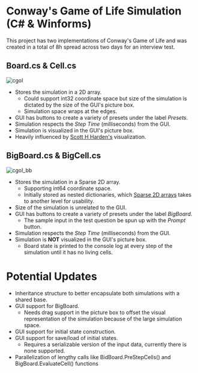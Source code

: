 # Conway's Game of Life Simulation (C# & Winforms)

This project has two implementations of Conway's Game of Life and was created in a total of 8h spread across two days for an interview test.

## Board.cs & Cell.cs
![cgol](https://user-images.githubusercontent.com/3958827/174498652-17a94e35-b90d-4fea-af3c-2729ef58449d.gif)
  - Stores the simulation in a 2D array.
    - Could support int32 coordinate space but size of the simulation is dictated by the size of the GUI's picture box.
    - Simulation space wraps at the edges.
  - GUI has buttons to create a variety of presets under the label _Presets_.
  - Simulation respects the _Step Time_ (milliseconds) from the GUI.
  - Simulation is visualized in the GUI's picture box.
  - Heavily influenced by [Scott H Harden's](https://swharden.com/) visualization.

## BigBoard.cs & BigCell.cs
![cgol_bb](https://user-images.githubusercontent.com/3958827/174499276-7bb6636c-faca-4dbf-8798-282af37d99ee.gif)
  - Stores the simulation in a Sparse 2D array. 
    - Supporting int64 coordinate space.
    - Initially stored as nested dictionaries, which [Sparse 2D arrays](https://www.codeproject.com/Articles/673055/Generic-Sparse-Array-and-Sparse-Matrices-in-Csharp) takes to another level for usability. 
  - Size of the simulation is unrelated to the GUI.
  - GUI has buttons to create a variety of presets under the label _BigBoard_.
    - The sample input in the test question be spun up with the _Prompt_ button.
  - Simulation respects the _Step Time_ (milliseconds) from the GUI.
  - Simulation is **NOT** visualized in the GUI's picture box.
    - Board state is printed to the console log at every step of the simulation until it has no living cells.
   
# Potential Updates
- Inheritance structure to better encapsulate both simulations with a shared base.
- GUI support for BigBoard.
  - Needs drag support in the picture box to offset the visual representation of the simulation because of the large simulation space.
- GUI support for initial state construction.
- GUI support for save/load of initial states.
  - Requires a serializable version of the input data, currently there is none supported.
- Parallelization of lengthy calls like BidBoard.PreStepCells() and BigBoard.EvaluateCell() functions
